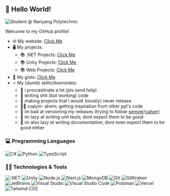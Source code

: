 ## 👋 Hello World!

![Student @ Nanyang Polytechnic](https://img.shields.io/badge/Nanyang%20Polytechnic-Student-0E4193?style=for-the-badge&logo=googlescholar&logoColor=white&labelColor=E20613)

Welcome to my GitHub profile!

- 🌐 My website: [Click Me](https://dentolos19.github.io)
- 🖥️ My projects:
  - 📚 .NET Projects: [Click Me](https://github.com/dentolos19?tab=repositories&q=topic%3Adotnet)
  - 📚 Unity Projects: [Click Me](https://github.com/dentolos19?tab=repositories&q=topic%3Aunity)
  - 📚 Web Projects: [Click Me](https://github.com/dentolos19?tab=repositories&q=topic%3Aweb)
- 📜 My gists: [Click Me](https://gist.github.com/dentolos19)
- ⭐ My (dumb) skills/downsides:
  - 🧠 i procrastinate a lot (pls send help)
  - 💩 writing shit (but working) code
  - 🚀 making projects that i would (mostly) never release
  - 🧑‍💻 copyin- ahem; getting inspiration from other ppl's code
  - 🚀 im bad at versioning my releases (trying to follow [semver](https://semver.org)/[calver](https://calver.org))
  - 🧪 im lazy at writing unit tests; dont expect them to be good
  - 📑 im also lazy at writing documentation; dont even expect them to be good either

### 💻 Programming Languages

![C#](https://img.shields.io/badge/-C%23-239120?style=for-the-badge&logo=csharp&logoColor=white)
![Python](https://img.shields.io/badge/-Python-3776AB?style=for-the-badge&logo=python&logoColor=white)
![TypeScript](https://img.shields.io/badge/-TypeScript-3178C6?style=for-the-badge&logo=typescript&logoColor=white)

### 🧑‍💻 Technologies & Tools

![.NET](https://img.shields.io/badge/-.NET-512BD4?style=for-the-badge&logo=.net&logoColor=white)
![Unity](https://img.shields.io/badge/-Unity-FFFFFF?style=for-the-badge&logo=unity&logoColor=black)
![Node.js](https://img.shields.io/badge/-Node.js-339933?style=for-the-badge&logo=node.js&logoColor=white)
![Next.js](https://img.shields.io/badge/-Next.js-000000?style=for-the-badge&logo=next.js&logoColor=white)
![MongoDB](https://img.shields.io/badge/-MongoDB-47A248?style=for-the-badge&logo=mongodb&logoColor=white)
![Git](https://img.shields.io/badge/-Git-F05032?style=for-the-badge&logo=git&logoColor=white)
![GitKraken](https://img.shields.io/badge/-GitKraken-179287?style=for-the-badge&logo=gitkraken&logoColor=white)
![JetBrains](https://img.shields.io/badge/-JetBrains-000000?style=for-the-badge&logo=jetbrains&logoColor=white)
![Visual Studio](https://img.shields.io/badge/-Visual%20Studio-5C2D91?style=for-the-badge&logo=visual-studio&logoColor=white)
![Visual Studio Code](https://img.shields.io/badge/-Visual%20Studio%20Code-007ACC?style=for-the-badge&logo=visual-studio-code&logoColor=white)
![Postman](https://img.shields.io/badge/-Postman-FF6C37?style=for-the-badge&logo=postman&logoColor=white)
![Vercel](https://img.shields.io/badge/-Vercel-000000?style=for-the-badge&logo=vercel&logoColor=white)
![Tailwind CSS](https://img.shields.io/badge/-Tailwind%20CSS-06B6D4?style=for-the-badge&logo=vercel&logoColor=white)